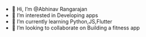 - 👋 Hi, I’m @Abhinav Rangarajan
- 👀 I’m interested in Developing apps
- 🌱 I’m currently learning Python,JS,Flutter
- 💞️ I’m looking to collaborate on Building a fitness app

<!---
Abhinav-Rangarajan/Abhinav-Rangarajan is a ✨ special ✨ repository because its `README.md` (this file) appears on your GitHub profile.
You can click the Preview link to take a look at your changes.
--->
